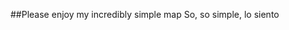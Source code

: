 ##Please enjoy my incredibly simple map
So, so simple, lo siento

<iframe src="bids.html" height="500" width="500></iframe>

if you want to see this map (but slightly larger) please click [here] (bids.html).

